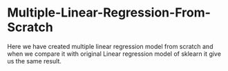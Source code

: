 # Multiple-Linear-Regression-From-Scratch
Here we have created multiple linear regression model from scratch and when we compare it with original Linear regression model of sklearn it give us the same result.

